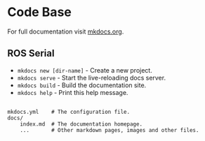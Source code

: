 # Code Base

For full documentation visit [mkdocs.org](http://mkdocs.org).

## ROS Serial

* `mkdocs new [dir-name]` - Create a new project.
* `mkdocs serve` - Start the live-reloading docs server.
* `mkdocs build` - Build the documentation site.
* `mkdocs help` - Print this help message.

##

    mkdocs.yml    # The configuration file.
    docs/
        index.md  # The documentation homepage.
        ...       # Other markdown pages, images and other files.
